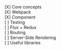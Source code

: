 
 [X] Core concepts<br/>
 [X] Webpack<br/>
 [X] Component <br/>
 [ ] Testing<br/>
 [ ] Flux + Redux<br/>
 [ ] Routing<br/>
 [ ] Server-Side Rendering<br/>
 [ ] Useful libraries<br/>
